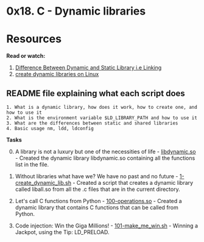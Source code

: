 # 0x18. C - Dynamic libraries

# Resources
**Read or watch:**

1. [Difference Between Dynamic and Static Library i.e Linking](https://www.youtube.com/watch?v=eW5he5uFBNM)
2. [create dynamic libraries on Linux](https://medium.com/analytics-vidhya/dynamic-libraries-in-linux-c978b478efea)

## README file explaining what each script does

```
1. What is a dynamic library, how does it work, how to create one, and how to use it
2. What is the environment variable $LD_LIBRARY_PATH and how to use it
3. What are the differences between static and shared libraries
4. Basic usage nm, ldd, ldconfig

```
**Tasks**

0. A library is not a luxury but one of the necessities of life - [libdynamic.so](./libdynamic.so) - Created the dynamic library libdynamic.so containing all the functions list in the file.

1. Without libraries what have we? We have no past and no future - [1-create_dynamic_lib.sh](./1-create_dynamic_lib.sh) - Created a script that creates a dynamic library called liball.so from all the .c files that are in the current directory.

2. Let's call C functions from Python - [100-operations.so](./100-operations.so) - Created a dynamic library that contains C functions that can be called from Python.

3. Code injection: Win the Giga Millions! - [101-make_me_win.sh](./101-make_me_win.sh) - Winning a Jackpot, using the Tip: LD_PRELOAD.

